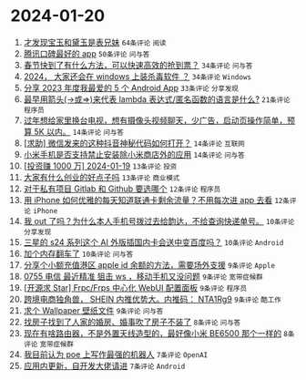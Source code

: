 # 2024-01-20

1. [才发现宝玉和黛玉是表兄妹](https://www.v2ex.com/t/1010184) `64条评论` `阅读`
1. [腾讯口碑最好的 app](https://www.v2ex.com/t/1010248) `50条评论` `问与答`
1. [春节快到了有什么方法，可以快速高效的抢到票？](https://www.v2ex.com/t/1010205) `34条评论` `问与答`
1. [2024， 大家还会在 windows 上装杀毒软件 ？](https://www.v2ex.com/t/1010270) `34条评论` `Windows`
1. [分享 2023 年度我最爱的 5 个 Android App](https://www.v2ex.com/t/1010194) `33条评论` `分享发现`
1. [最早用箭头(->或=>)来代表 lambda 表达式/匿名函数的语言是什么?](https://www.v2ex.com/t/1010222) `21条评论` `程序员`
1. [过年想给家里换台电视，想有摄像头视频聊天，少广告，启动页操作简单，预算 5K 以内。](https://www.v2ex.com/t/1010253) `14条评论` `问与答`
1. [[求助] 微信发来的这种抖音神秘代码如何打开？](https://www.v2ex.com/t/1010242) `14条评论` `互联网`
1. [小米手机是否支持禁止安装除小米商店外的应用](https://www.v2ex.com/t/1010185) `14条评论` `问与答`
1. [[投资赚 1000 万] 2024-01-19](https://www.v2ex.com/t/1010254) `13条评论` `投资`
1. [大家有什么创业的好点子吗](https://www.v2ex.com/t/1010204) `13条评论` `商业模式`
1. [对于私有项目 Gitlab 和 Github 要选哪个](https://www.v2ex.com/t/1010221) `12条评论` `程序员`
1. [用 iPhone 如何优雅的每天知道联通卡剩余流量？不用每次进 app 去看](https://www.v2ex.com/t/1010207) `12条评论` `iPhone`
1. [我 out 了吗？为什么本人手机号拨过去给韵达，不给查询快递单号。](https://www.v2ex.com/t/1010220) `10条评论` `分享发现`
1. [三星的 s24 系列这个 AI 外版插国内卡会送中变百度吗？](https://www.v2ex.com/t/1010211) `10条评论` `Android`
1. [加个内存翻车了](https://www.v2ex.com/t/1010198) `10条评论` `问与答`
1. [分享个小额充值港区 apple id 余额的方法，需要场外支援](https://www.v2ex.com/t/1010238) `9条评论` `Apple`
1. [0755 电信 最近精准 狙击 ws ，移动手机又没问题](https://www.v2ex.com/t/1010231) `9条评论` `宽带症候群`
1. [[开源求 Star] Frpc/Frps 中心化 WebUI 配置面板](https://www.v2ex.com/t/1010223) `9条评论` `程序员`
1. [跨境电商独角兽， SHEIN 内推优势大。内推码： NTA1Rg9](https://www.v2ex.com/t/1010208) `9条评论` `酷工作`
1. [求个 Wallpaper 壁纸文件](https://www.v2ex.com/t/1010201) `9条评论` `问与答`
1. [找房子找到了人家的婚房、婚事吹了房子不装了](https://www.v2ex.com/t/1010290) `8条评论` `问与答`
1. [现在有啥路由器，不是外置天线造型的，最好像小米 BE6500 那个一样的](https://www.v2ex.com/t/1010241) `8条评论` `宽带症候群`
1. [我目前认为 poe 上写作最强的机器人](https://www.v2ex.com/t/1010236) `7条评论` `OpenAI`
1. [应用内更新，自开发大佬请进](https://www.v2ex.com/t/1010234) `7条评论` `Android`
